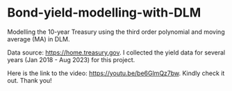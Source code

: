 # Bond-yield-modelling-with-DLM
Modelling the 10-year Treasury using the third order polynomial and moving average (MA) in DLM.

Data source: https://home.treasury.gov. I collected the yield data for several years (Jan 2018 - Aug 2023) for this project.

Here is the link to the video: https://youtu.be/be6GlmQz7bw. Kindly check it out. Thank you!

